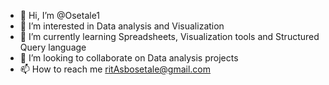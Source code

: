 - 👋 Hi, I’m @Osetale1
- 👀 I’m interested in Data analysis and Visualization 
- 🌱 I’m currently learning Spreadsheets, Visualization tools and Structured Query language 
- 💞️ I’m looking to collaborate on Data analysis projects 
- 📫 How to reach me ritAsbosetale@gmail.com

<!---
Osetale1/Osetale1 is a ✨ special ✨ repository because its `README.md` (this file) appears on your GitHub profile.
You can click the Preview link to take a look at your changes.
--->
